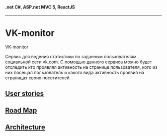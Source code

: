 #### .net C#, ASP.net MVC 5, ReactJS
------

# VK-monitor
VK-monitor

Сервис для ведения статистики по заданным пользователям социальной сети vk.com. С помощью данного сервиса можно будет отследить кто проявлял активность на странице пользователя, кого из них посещал пользователь и какого вида активность проявил на страницах своих посетителей.

## [User stories](https://github.com/khasang/VK-monitor/blob/master/UserStories.md)
## [Road Map](https://github.com/khasang/VK-monitor/blob/master/RoadMap.md)
## [Architecture](https://github.com/khasang/VK-monitor/blob/master/Architecture.md)
